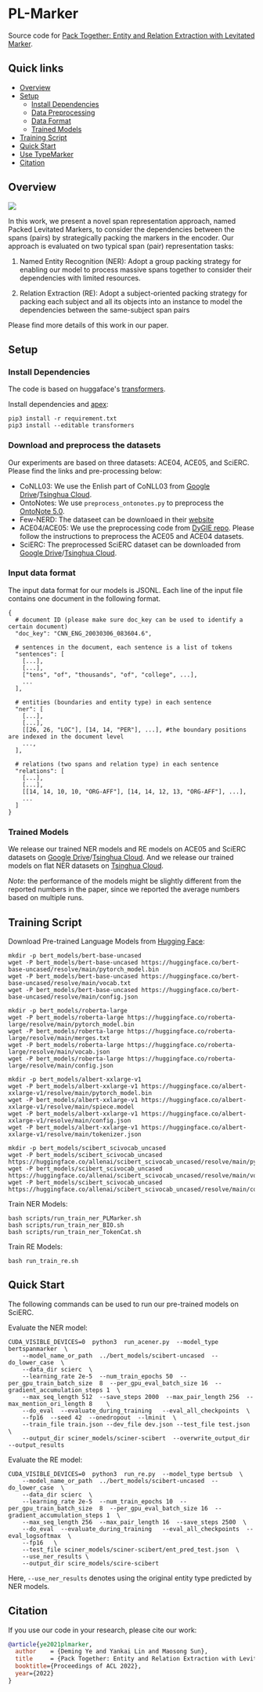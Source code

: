 # PL-Marker
Source code for [Pack Together: Entity and Relation Extraction with Levitated Marker](https://arxiv.org/pdf/2109.06067.pdf).

## Quick links
* [Overview](#Overview)
* [Setup](#Setup)
  * [Install Dependencies](#Install-dependencies)
  * [Data Preprocessing](#Download-and-preprocess-the-datasets)
  * [Data Format](#Input-data-format)
  * [Trained Models](#Trained-Models)
* [Training Script](#Training-script)
* [Quick Start](#Quick-start)
* [Use TypeMarker](#TypeMarker)
* [Citation](#Citation)


## Overview
![](./figs/overview.jpg)

In this work, we present a novel span representation approach, named Packed Levitated Markers,  to consider the dependencies between the spans (pairs) by strategically packing the markers in the encoder. Our approach is evaluated on two typical span (pair) representation tasks:

1. Named Entity Recognition (NER): Adopt a group packing strategy for enabling our model to process massive spans together to consider their dependencies with limited resources.

2. Relation Extraction (RE): Adopt a subject-oriented packing strategy for packing each subject and all its objects into an instance to model the dependencies between the same-subject span pairs

Please find more details of this work in our paper.


## Setup
### Install Dependencies

The code is based on huggaface's [transformers](https://github.com/huggingface/transformers). 

Install dependencies and [apex](https://github.com/NVIDIA/apex):
```
pip3 install -r requirement.txt
pip3 install --editable transformers
```

### Download and preprocess the datasets
Our experiments are based on three datasets: ACE04, ACE05, and SciERC. Please find the links and pre-processing below:
* CoNLL03: We use the Enlish part of CoNLL03 from [Google Drive](https://drive.google.com/drive/folders/1ZxytgzPLTA7ge9sX-JgIoIZj7kUCdh9h?usp=sharing)/[Tsinghua Cloud](https://cloud.tsinghua.edu.cn/d/8885dca5b3b442e1834a/).
* OntoNotes: We use `preprocess_ontonotes.py`  to preprocess the [OntoNote 5.0](https://catalog.ldc.upenn.edu/LDC2013T19).
* Few-NERD: The dataseet can be downloaed in their [website](https://ningding97.github.io/fewnerd/)
* ACE04/ACE05: We use the preprocessing code from [DyGIE repo](https://github.com/luanyi/DyGIE/tree/master/preprocessing). Please follow the instructions to preprocess the ACE05 and ACE04 datasets.
* SciERC: The preprocessed SciERC dataset can be downloaded from [Google Drive](https://drive.google.com/drive/folders/1_u6pIe7Dw3Lqy4mF2m1UFqmKmGeM40zS?usp=sharing)/[Tsinghua Cloud](https://cloud.tsinghua.edu.cn/d/7dafc9a3d84d4151a755/).


### Input data format

The input data format for our models is JSONL. Each line of the input file contains one document in the following format.
```
{
  # document ID (please make sure doc_key can be used to identify a certain document)
  "doc_key": "CNN_ENG_20030306_083604.6",

  # sentences in the document, each sentence is a list of tokens
  "sentences": [
    [...],
    [...],
    ["tens", "of", "thousands", "of", "college", ...],
    ...
  ],

  # entities (boundaries and entity type) in each sentence
  "ner": [
    [...],
    [...],
    [[26, 26, "LOC"], [14, 14, "PER"], ...], #the boundary positions are indexed in the document level
    ...,
  ],

  # relations (two spans and relation type) in each sentence
  "relations": [
    [...],
    [...],
    [[14, 14, 10, 10, "ORG-AFF"], [14, 14, 12, 13, "ORG-AFF"], ...],
    ...
  ]
}
```

### Trained Models
We release our trained NER models and RE models on ACE05 and SciERC datasets on [Google Drive](https://drive.google.com/drive/folders/1k_Nt_DeKRKIRd2sM766j538b1JhYm4-H?usp=sharing)/[Tsinghua Cloud](https://cloud.tsinghua.edu.cn/d/5e4a117bc0e5407b9cee/). And we release our trained models on flat NER datasets on  [Tsinghua Cloud](https://cloud.tsinghua.edu.cn/d/5e4a117bc0e5407b9cee/).

*Note*: the performance of the models might be slightly different from the reported numbers in the paper, since we reported the average numbers based on multiple runs.

## Training Script
Download Pre-trained Language Models from [Hugging Face](https://huggingface.co/): 
```
mkdir -p bert_models/bert-base-uncased
wget -P bert_models/bert-base-uncased https://huggingface.co/bert-base-uncased/resolve/main/pytorch_model.bin
wget -P bert_models/bert-base-uncased https://huggingface.co/bert-base-uncased/resolve/main/vocab.txt
wget -P bert_models/bert-base-uncased https://huggingface.co/bert-base-uncased/resolve/main/config.json

mkdir -p bert_models/roberta-large
wget -P bert_models/roberta-large https://huggingface.co/roberta-large/resolve/main/pytorch_model.bin
wget -P bert_models/roberta-large https://huggingface.co/roberta-large/resolve/main/merges.txt
wget -P bert_models/roberta-large https://huggingface.co/roberta-large/resolve/main/vocab.json
wget -P bert_models/roberta-large https://huggingface.co/roberta-large/resolve/main/config.json

mkdir -p bert_models/albert-xxlarge-v1
wget -P bert_models/albert-xxlarge-v1 https://huggingface.co/albert-xxlarge-v1/resolve/main/pytorch_model.bin
wget -P bert_models/albert-xxlarge-v1 https://huggingface.co/albert-xxlarge-v1/resolve/main/spiece.model
wget -P bert_models/albert-xxlarge-v1 https://huggingface.co/albert-xxlarge-v1/resolve/main/config.json
wget -P bert_models/albert-xxlarge-v1 https://huggingface.co/albert-xxlarge-v1/resolve/main/tokenizer.json

mkdir -p bert_models/scibert_scivocab_uncased
wget -P bert_models/scibert_scivocab_uncased https://huggingface.co/allenai/scibert_scivocab_uncased/resolve/main/pytorch_model.bin
wget -P bert_models/scibert_scivocab_uncased https://huggingface.co/allenai/scibert_scivocab_uncased/resolve/main/vocab.txt
wget -P bert_models/scibert_scivocab_uncased https://huggingface.co/allenai/scibert_scivocab_uncased/resolve/main/config.json
```

Train NER Models:
```
bash scripts/run_train_ner_PLMarker.sh
bash scripts/run_train_ner_BIO.sh
bash scripts/run_train_ner_TokenCat.sh
```

Train RE Models:
```
bash run_train_re.sh
```

## Quick Start
The following commands can be used to run our pre-trained models on SciERC.

Evaluate the NER model:
```
CUDA_VISIBLE_DEVICES=0  python3  run_acener.py  --model_type bertspanmarker  \
    --model_name_or_path  ../bert_models/scibert-uncased  --do_lower_case  \
    --data_dir scierc  \
    --learning_rate 2e-5  --num_train_epochs 50  --per_gpu_train_batch_size  8  --per_gpu_eval_batch_size 16  --gradient_accumulation_steps 1  \
    --max_seq_length 512  --save_steps 2000  --max_pair_length 256  --max_mention_ori_length 8    \
    --do_eval  --evaluate_during_training   --eval_all_checkpoints  \
    --fp16  --seed 42  --onedropout  --lminit  \
    --train_file train.json --dev_file dev.json --test_file test.json  \
    --output_dir sciner_models/sciner-scibert  --overwrite_output_dir  --output_results
```


Evaluate the RE model:
```
CUDA_VISIBLE_DEVICES=0  python3  run_re.py  --model_type bertsub  \
    --model_name_or_path  ../bert_models/scibert-uncased  --do_lower_case  \
    --data_dir scierc  \
    --learning_rate 2e-5  --num_train_epochs 10  --per_gpu_train_batch_size  8  --per_gpu_eval_batch_size 16  --gradient_accumulation_steps 1  \
    --max_seq_length 256  --max_pair_length 16  --save_steps 2500  \
    --do_eval  --evaluate_during_training   --eval_all_checkpoints  --eval_logsoftmax  \
    --fp16   \
    --test_file sciner_models/sciner-scibert/ent_pred_test.json  \
    --use_ner_results \
    --output_dir scire_models/scire-scibert
```
Here,  `--use_ner_results` denotes using the original entity type predicted by NER models.


## Citation
If you use our code in your research, please cite our work:
```bibtex
@article{ye2021plmarker,
  author    = {Deming Ye and Yankai Lin and Maosong Sun},
  title     = {Pack Together: Entity and Relation Extraction with Levitated Marker},
  booktitle={Proceedings of ACL 2022},
  year={2022}
}
```